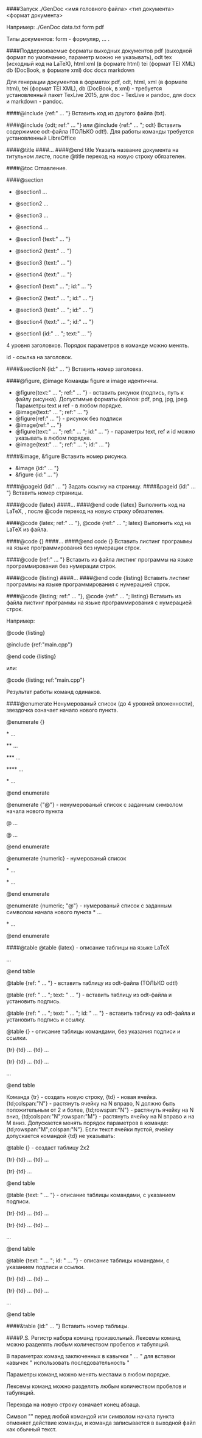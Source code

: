 ####Запуск
./GenDoc <имя головного файла> <тип документа> <формат документа>

Например: ./GenDoc data.txt form pdf

Типы документов: form - формуляр, ... .

####Поддерживаемые форматы выходных документов
	pdf (выходной формат по умолчанию, параметр можно не указывать),
	odt 
	tex (исходный код на LaTeX), 
	html
	xml (в формате html)
	tei (формат TEI XML) 
	db (DocBook, в формате xml)
	doc
	docx
	markdown

Для генерации документов в форматах pdf, odt, html, xml (в формате html), tei (формат TEI XML), 
db (DocBook, в xml) - требуется установленный пакет TexLive 2015, для doc - TexLive и pandoc, 
для docx и markdown - pandoc. 



####@include {ref:" ... "}
Вставить код из другого файла (txt).

####@include {odt; ref:" ... "} или @include {ref:" ... "; odt}
Вставить содержимое odt-файла (ТОЛЬКО odt!). Для работы команды требуется установленный LibreOffice

####@title 
####...	
####@end title
Указать название документа на титульном листе, после @title переход на новую строку обязателен.

####@toc
Оглавление.

####@section
* @section1 ...

* @section2 ...

* @section3 ...

* @section4 ...

* @section1 {text:" ... "}

* @section2 {text:" ... "}

* @section3 {text:" ... "}

* @section4 {text:" ... "}

* @section1 {text:" ... "; id:" ... "}

* @section2 {text:" ... "; id:" ... "}

* @section3 {text:" ... "; id:" ... "}

* @section4 {text:" ... "; id:" ... "}

* @section1 {id:" ... "; text:" ... "}

4 уровня заголовков. Порядок параметров в команде можно менять.

id - ссылка на заголовок.


####&sectionN {id:" ... "}
Вставить номер заголовка.

####@figure, @image
Команды figure и image идентичны.

* @figure{text:" ... "; ref:" ... "} 	- вставить рисунок (подпись, путь к файлу рисунка). Допустимые форматы файлов: pdf, png, jpg, jpeg. Параметры text и ref - в любом порядке.
* @image{text:" ... "; ref:" ... "}
* @figure{ref:" ... "}	- рисунок без подписи
* @image{ref:" ... "}
* @figure{text:" ... "; ref:" ... "; id:" ... "} - параметры text, ref и id можно указывать в любом порядке.
* @image{text:" ... "; ref:" ... "; id:" ... "}

####&image, &figure
Вставить номер рисунка.
* &image {id:" ... "} 
* &figure {id:" ... "}

####@pageid {id:" ... "}
Задать ссылку на страницу.
####&pageid {id:" ... "}
Вставить номер страницы.

####@code {latex} 
####... 
####@end code {latex}
Выполнить код на LaTeX, , после @code переход на новую строку обязателен.

####@code {latex; ref:" ... "}, @code {ref:" ... "; latex}
Выполнить код на LaTeX из файла.

####@code {} 
####... 
####@end code {}
Вставить листинг программы на языке программирования без нумерации строк.

####@code {ref:" ... "}
Вставить из файла листинг программы на языке программирования без нумерации строк.

####@code {listing} 
####... 
####@end code {listing}
Вставить листинг программы на языке программирования c нумерацией строк.

####@code {listing; ref:" ... "}, @code {ref:" ... "; listing}
Вставить из файла листинг программы на языке программирования c нумерацией строк.

Например:

@code {listing}

@include {ref:"main.cpp"}

@end code {listing}

или: 

@code {listing; ref:"main.cpp"}	

Результат работы команд одинаков.

####@enumerate
Ненумерованый список (до 4 уровней вложенности), звездочка означает начало нового пункта.

@enumerate {}

\* ...

** ...

*** ...

**** ...

\* ...

@end enumerate


@enumerate {"@"} - ненумерованый список с заданным символом начала нового пункта

@ ...

@ ...

@end enumerate


@enumerate {numeric} - нумерованый список

\* ...

\* ...

@end enumerate


@enumerate {numeric; "@"} - нумерованый список с заданным символом начала нового пункта
\* ...

\* ...

@end enumerate

####@table
@table {latex} - описание таблицы на языке LaTeX

...

@end table

@table {ref: " ... "} - вставить таблицу из odt-файла (ТОЛЬКО odt!)

@table {ref: " ... "; text: " ... "} - вставить таблицу из odt-файла и установить подпись.

@table {ref: " ... "; text: " ... "; id: " ... "} - вставить таблицу из odt-файла и установить подпись и ссылку.

@table {} - описание таблицы командами, без указания подписи и ссылки.

{tr} {td} ... {td} ...

{tr} {td} ... {td} ...

...

@end table

Команда {tr} - создать новую строку, {td} - новая ячейка. 
{td;colspan:"N"} - растянуть ячейку на N вправо, N должно быть положительным от 2 и более, {td;rowspan:"N"} - растянуть ячейку на N вниз, {td;colspan:"N";rowspan:"M"} - растянуть ячейку на N вправо и на М вниз. Допускается менять порядок параметров в команде: {td;rowspan:"M";colspan:"N"}. Если текст ячейки пустой, ячейку допускается командой {td} не указывать:

@table {} - создаст таблицу 2х2

{tr} {td} ... {td} ...

{tr} {td} ...

@end table

@table {text: " ... "} - описание таблицы командами, с указанием подписи.

{tr} {td} ... {td} ...

{tr} {td} ... {td} ...

...

@end table

@table {text: " ... "; id: " ... "} - описание таблицы командами, с указанием подписи и ссылки.

{tr} {td} ... {td} ...

{tr} {td} ... {td} ...

...

@end table


####&table {id:" ... "}
Вставить номер таблицы.

####P.S.
Регистр набора команд произвольный. Лексемы команд можно разделять любым количеством пробелов и табуляций.

В параметрах команд заключенных в  кавычки " ... " для вставки кавычек " использовать последовательность \"

Параметры команд можно менять местами в любом порядке.

Лексемы команд можно разделять любым количеством пробелов и табуляций.

Перехода на новую строку означает конец абзаца.

Символ "\" перед любой командой или символом начала пункта отменяет действие команды, и команда записывается в
выходной файл как обычный текст.
